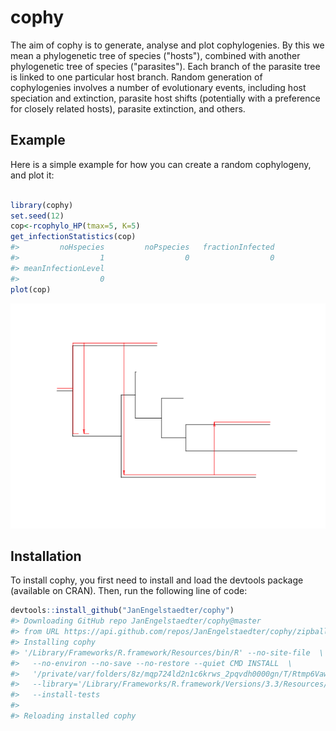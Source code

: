 
<!-- README.md is generated from README.Rmd. Please edit that file -->
cophy
=====

The aim of cophy is to generate, analyse and plot cophylogenies. By this we mean a phylogenetic tree of species ("hosts"), combined with another phylogenetic tree of species ("parasites"). Each branch of the parasite tree is linked to one particular host branch. Random generation of cophylogenies involves a number of evolutionary events, including host speciation and extinction, parasite host shifts (potentially with a preference for closely related hosts), parasite extinction, and others.

Example
-------

Here is a simple example for how you can create a random cophylogeny, and plot it:

``` r

library(cophy)
set.seed(12)
cop<-rcophylo_HP(tmax=5, K=5)
get_infectionStatistics(cop)
#>         noHspecies         noPspecies   fractionInfected 
#>                  1                  0                  0 
#> meanInfectionLevel 
#>                  0
plot(cop)
```

![](exampleFigs/README-example-1.png)

Installation
------------

To install cophy, you first need to install and load the devtools package (available on CRAN). Then, run the following line of code:

``` r
devtools::install_github("JanEngelstaedter/cophy")
#> Downloading GitHub repo JanEngelstaedter/cophy@master
#> from URL https://api.github.com/repos/JanEngelstaedter/cophy/zipball/master
#> Installing cophy
#> '/Library/Frameworks/R.framework/Resources/bin/R' --no-site-file  \
#>   --no-environ --no-save --no-restore --quiet CMD INSTALL  \
#>   '/private/var/folders/8z/mqp724ld2n1c6krws_2pqvdh0000gn/T/Rtmp6Vaw5g/devtools2f724fce37f2/JanEngelstaedter-cophy-307f96d'  \
#>   --library='/Library/Frameworks/R.framework/Versions/3.3/Resources/library'  \
#>   --install-tests
#> 
#> Reloading installed cophy
```
